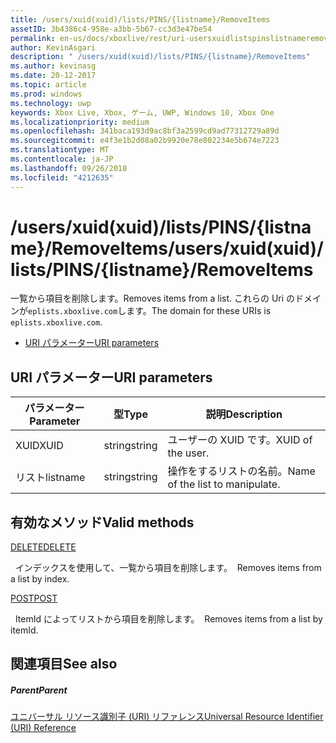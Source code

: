 ```yaml
---
title: /users/xuid(xuid)/lists/PINS/{listname}/RemoveItems
assetID: 3b4386c4-958e-a3bb-5b67-cc3d3e47be54
permalink: en-us/docs/xboxlive/rest/uri-usersxuidlistspinslistnameremoveitems.html
author: KevinAsgari
description: " /users/xuid(xuid)/lists/PINS/{listname}/RemoveItems"
ms.author: kevinasg
ms.date: 20-12-2017
ms.topic: article
ms.prod: windows
ms.technology: uwp
keywords: Xbox Live, Xbox, ゲーム, UWP, Windows 10, Xbox One
ms.localizationpriority: medium
ms.openlocfilehash: 341baca193d9ac8bf3a2599cd9ad77312729a89d
ms.sourcegitcommit: e4f3e1b2d08a02b9920e78e802234e5b674e7223
ms.translationtype: MT
ms.contentlocale: ja-JP
ms.lasthandoff: 09/26/2018
ms.locfileid: "4212635"
---
```

# <a name="usersxuidxuidlistspinslistnameremoveitems"></a><span data-ttu-id="c5031-104">/users/xuid(xuid)/lists/PINS/{listname}/RemoveItems</span><span class="sxs-lookup"><span data-stu-id="c5031-104">/users/xuid(xuid)/lists/PINS/{listname}/RemoveItems</span></span>
<span data-ttu-id="c5031-105">一覧から項目を削除します。</span><span class="sxs-lookup"><span data-stu-id="c5031-105">Removes items from a list.</span></span> <span data-ttu-id="c5031-106">これらの Uri のドメインが`eplists.xboxlive.com`します。</span><span class="sxs-lookup"><span data-stu-id="c5031-106">The domain for these URIs is `eplists.xboxlive.com`.</span></span>
 
  * [<span data-ttu-id="c5031-107">URI パラメーター</span><span class="sxs-lookup"><span data-stu-id="c5031-107">URI parameters</span></span>](#ID4EV)
 
<a id="ID4EV"></a>

 
## <a name="uri-parameters"></a><span data-ttu-id="c5031-108">URI パラメーター</span><span class="sxs-lookup"><span data-stu-id="c5031-108">URI parameters</span></span> 
 
| <span data-ttu-id="c5031-109">パラメーター</span><span class="sxs-lookup"><span data-stu-id="c5031-109">Parameter</span></span>| <span data-ttu-id="c5031-110">型</span><span class="sxs-lookup"><span data-stu-id="c5031-110">Type</span></span>| <span data-ttu-id="c5031-111">説明</span><span class="sxs-lookup"><span data-stu-id="c5031-111">Description</span></span>| 
| --- | --- | --- | 
| <span data-ttu-id="c5031-112">XUID</span><span class="sxs-lookup"><span data-stu-id="c5031-112">XUID</span></span>| <span data-ttu-id="c5031-113">string</span><span class="sxs-lookup"><span data-stu-id="c5031-113">string</span></span>| <span data-ttu-id="c5031-114">ユーザーの XUID です。</span><span class="sxs-lookup"><span data-stu-id="c5031-114">XUID of the user.</span></span>| 
| <span data-ttu-id="c5031-115">リスト</span><span class="sxs-lookup"><span data-stu-id="c5031-115">listname</span></span>| <span data-ttu-id="c5031-116">string</span><span class="sxs-lookup"><span data-stu-id="c5031-116">string</span></span>| <span data-ttu-id="c5031-117">操作をするリストの名前。</span><span class="sxs-lookup"><span data-stu-id="c5031-117">Name of the list to manipulate.</span></span>| 
  
<a id="ID4E5B"></a>

 
## <a name="valid-methods"></a><span data-ttu-id="c5031-118">有効なメソッド</span><span class="sxs-lookup"><span data-stu-id="c5031-118">Valid methods</span></span>

[<span data-ttu-id="c5031-119">DELETE</span><span class="sxs-lookup"><span data-stu-id="c5031-119">DELETE</span></span>](uri-usersxuidlistspinslistnameremoveitemsdelete.md)

<span data-ttu-id="c5031-120">&nbsp;&nbsp;インデックスを使用して、一覧から項目を削除します。</span><span class="sxs-lookup"><span data-stu-id="c5031-120">&nbsp;&nbsp;Removes items from a list by index.</span></span>

[<span data-ttu-id="c5031-121">POST</span><span class="sxs-lookup"><span data-stu-id="c5031-121">POST</span></span>](uri-usersxuidlistspinslistnameremoveitemspost.md)

<span data-ttu-id="c5031-122">&nbsp;&nbsp;ItemId によってリストから項目を削除します。</span><span class="sxs-lookup"><span data-stu-id="c5031-122">&nbsp;&nbsp;Removes items from a list by itemId.</span></span>
 
<a id="ID4ELC"></a>

 
## <a name="see-also"></a><span data-ttu-id="c5031-123">関連項目</span><span class="sxs-lookup"><span data-stu-id="c5031-123">See also</span></span>
 
<a id="ID4ENC"></a>

 
##### <a name="parent"></a><span data-ttu-id="c5031-124">Parent</span><span class="sxs-lookup"><span data-stu-id="c5031-124">Parent</span></span> 

[<span data-ttu-id="c5031-125">ユニバーサル リソース識別子 (URI) リファレンス</span><span class="sxs-lookup"><span data-stu-id="c5031-125">Universal Resource Identifier (URI) Reference</span></span>](../atoc-xboxlivews-reference-uris.md)

   